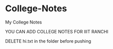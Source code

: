 # College-Notes
My College Notes

YOU CAN ADD COLLEGE NOTES FOR IIIT RANCHI

DELETE hi.txt in the folder before pushing
